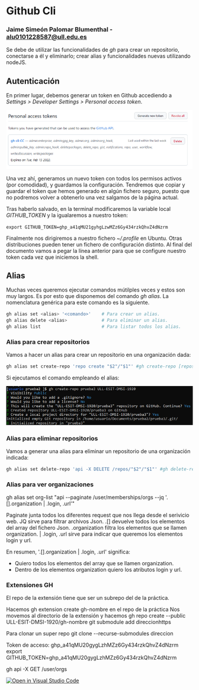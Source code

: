 # Github Cli
### Jaime Simeón Palomar Blumenthal - alu0101228587@ull.edu.es

Se debe de utilizar las funcionalidades de _gh_ para crear un repositorio, conectarse a él y eliminarlo; crear alias y funcionalidades nuevas utilizando nodeJS.

## Autenticación
En primer lugar, debemos generar un token en Github accediendo a _Settings > Developer Settings > Personal access token_.

![Personal access token](img/img1.png)

Una vez ahí, generamos un nuevo token con todos los permisos activos (por comodidad), y guardamos la configuración. Tendremos que copiar y guardar el token que hemos generado en algún fichero seguro, puesto que no podremos volver a obtenerlo una vez salgamos de la página actual.

Tras haberlo salvado, en la terminal modificaremos la variable local _GITHUB_TOKEN_ y la igualaremos a nuestro token:

```export GITHUB_TOKEN=ghp_a41qMU21gyhgLzwMZz6Gy434rzkQhvZ4dNzrm```

Finalmente nos dirigiremos a nuestro fichero _~/.profile_ en Ubuntu. Otras distribuciones pueden tener un fichero de configuración distinto. Al final del documento vamos a pegar la línea anterior para que se configure nuestro token cada vez que iniciemos la shell.

## Alias

Muchas veces queremos ejecutar comandos mútilples veces y estos son muy largos. Es por esto que disponemos del comando _gh alias_. La nomenclatura genérica para este comando es la siguiente.

```sh
gh alias set <alias> '<comando>'    # Para crear un alias.
gh alias delete <alias>             # Para eliminar un alias.
gh alias list                       # Para listar todos los alias.
```

### Alias para crear repositorios
Vamos a hacer un alias para crear un repositorio en una organización dada:
```sh 
gh alias set create-repo 'repo create "$2"/"$1"' #gh create-repo [repositorio] [organización o propietario]
```
Si ejecutamos el comando empleando el alias:

![Gh alias repo create](img/img2.png)

### Alias para eliminar repositorios
Vamos a generar una alias para eliminar un repositorio de una organización indicada:
```sh
gh alias set delete-repo 'api -X DELETE /repos/"$2"/"$1"' #gh delete-repo [repositorio] [organización o propietario]
```

### Alias para ver organizaciones
gh alias set org-list "api --paginate /user/memberships/orgs --jq '.[].organization | .login, .url'"

Paginate junta todos los diferentes request que nos llega desde el serivicio web.
JQ sirve para filtrar archivos Json.
.[] devuelve todos los elementos del array del fichero Json.
.organization filtra los elementos que se llamen organization.
| .login, .url sirve para indicar que queremos los elementos login y url.

En resumen, '.[].organization | .login, .url' significa:
* Quiero todos los elementos del array que se llamen organization.
* Dentro de los elementos organization quiero los atributos login y url.

### Extensiones GH
El repo de la extensión tiene que ser un subrepo del de la práctica.

Hacemos gh extension create gh-nombre en el repo de la práctica
Nos movemos al directorio de la extensión y hacemos gh repo create --public ULL-ESIT-DMSI-1920/gh-nombre
git submodule add direccionhttps

Para clonar un super repo git clone --recurse-submodules direccion

Token de acceso: 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
export GITHUB_TOKEN=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

gh api -X GET /user/orgs

[![Open in Visual Studio Code](https://classroom.github.com/assets/open-in-vscode-f059dc9a6f8d3a56e377f745f24479a46679e63a5d9fe6f495e02850cd0d8118.svg)](https://classroom.github.com/online_ide?assignment_repo_id=6022595&assignment_repo_type=AssignmentRepo)
